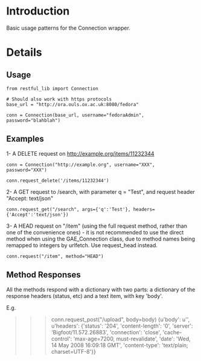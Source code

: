 # Introduction #

Basic usage patterns for the Connection wrapper.

# Details #

## Usage ##

```
from restful_lib import Connection

# Should also work with https protocols
base_url = "http://ora.ouls.ox.ac.uk:8080/fedora"

conn = Connection(base_url, username="fedoraAdmin", password="blahblah")
```
## Examples ##

1- A DELETE request on http://example.org/items/11232344
```
conn = Connection("http://example.org", username="XXX", password="XXX")

conn.request_delete('/items/11232344')
```

2- A GET request to /search, with parameter q = "Test", and request header "Accept: text/json"
```
conn.request_get("/search", args={'q':'Test'}, headers={'Accept':'text/json'})
```
3- A HEAD request on "/item" (using the full request method, rather than one of the convenience ones) - it is not recommended to use the direct method when using the GAE\_Connection class, due to method names being remapped to integers by urlfetch. Use request\_head instead.
```
conn.request("/item", method="HEAD")
```
## Method Responses ##

All the methods respond with a dictionary with two parts: a dictionary of the response headers (status, etc) and a text item, with key 'body'.

E.g.

>>> conn.request\_post("/upload", body=body)
{u'body': u'', u'headers': {'status': '204', 'content-length': '0', 'server': 'Bigfoot/11.572.26883', 'connection': 'close', 'cache-control': 'max-age=7200, must-revalidate', 'date': 'Wed, 14 May 2008 16:09:18 GMT', 'content-type': 'text/plain; charset=UTF-8'}}